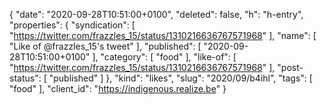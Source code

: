 {
  "date": "2020-09-28T10:51:00+0100",
  "deleted": false,
  "h": "h-entry",
  "properties": {
    "syndication": [
      "https://twitter.com/frazzles_15/status/1310216636767571968"
    ],
    "name": [
      "Like of @frazzles_15's tweet"
    ],
    "published": [
      "2020-09-28T10:51:00+0100"
    ],
    "category": [
      "food"
    ],
    "like-of": [
      "https://twitter.com/frazzles_15/status/1310216636767571968"
    ],
    "post-status": [
      "published"
    ]
  },
  "kind": "likes",
  "slug": "2020/09/b4ihl",
  "tags": [
    "food"
  ],
  "client_id": "https://indigenous.realize.be"
}
